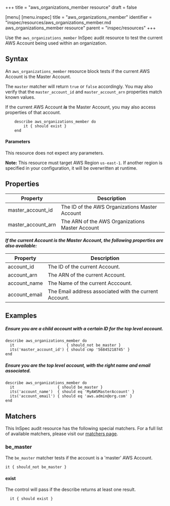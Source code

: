 +++
title = "aws_organizations_member resource"
draft = false

[menu]
  [menu.inspec]
    title = "aws_organizations_member"
    identifier = "inspec/resources/aws_organizations_member.md aws_organizations_member resource"
    parent = "inspec/resources"
+++


Use the `aws_organizations_member` InSpec audit resource to test the current AWS Account being used within an organization.

## Syntax

An `aws_organizations_member` resource block tests if the current AWS Account is the Master Account.
 
The `master` matcher will return `true` or `false` accordingly. 
You may also verify that the `master_account_id` and `master_account_arn` properties match known values.

If the current AWS Account _**is**_ the Master Account, you may also access properties of that account.
  
        describe aws_organizations_member do
            it { should exist }
        end

#### Parameters

This resource does not expect any parameters.

**Note:** This resource must target AWS Region `us-east-1`. If another region is specified in your configuration, it will be overwritten at runtime.



## Properties

|Property             | Description|
| ---                 | --- |
|master\_account\_id  | The ID of the AWS Organizations Master Account |
|master\_account\_arn | The ARN of the AWS Organizations Master Account |

_**If the current Account is the Master Account, the following properties are also available:**_ 

|Property             | Description|
| ---                 | --- |
|account\_id          | The ID of the current Account. |
|account\_arn         | The ARN of the current Account.  |
|account\_name        | The Name of the current Acccount. |
|account\_email       | The Email address associated with the current Account.  |

## Examples

##### Ensure you are a child account with a certain ID for the top level account.
    describe aws_organizations_member do
      it                       { should_not be_master }
      its('master_account_id') { should cmp '56845218745' }
    end
    
##### Ensure you are the top level account, with the right name and email associated.
    describe aws_organizations_member do
      it                   { should be_master }
      its('account_name')  { should eq 'MyAWSMasterAccount' }
      its('account_email') { should eq 'aws.admin@org.com' }
    end

## Matchers

This InSpec audit resource has the following special matchers. For a full list of available matchers, please visit our [matchers page](https://www.inspec.io/docs/reference/matchers/).

### be\_master

The `be_master` matcher tests if the account is a 'master' AWS Account.

    it { should_not be_master }

#### exist

The control will pass if the describe returns at least one result.

      it { should exist }
